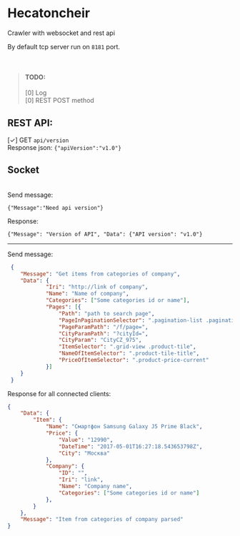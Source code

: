 # Hecatoncheir
Crawler with websocket and rest api

By default tcp server run on `8181` port.

<br>

> #### TODO:
> [0] Log <br>
> [0] REST POST method

## REST API:

[✓] GET `api/version` <br>
Response json: `{"apiVersion":"v1.0"}` 

## Socket
<br>
Send message:

```
{"Message":"Need api version"}
```
Response:

```
{"Message": "Version of API", "Data": {"API version": "v1.0"}
```
 
---
Send message:

```json
 {
 	"Message": "Get items from categories of company",
 	"Data": {
			"Iri": "http://link of company",
			"Name": "Name of company",
			"Categories": ["Some categories id or name"],
 			"Pages": [{
 				"Path": "path to search page",
 				"PageInPaginationSelector": ".pagination-list .pagination-item",
 				"PageParamPath": "/f/page=",
 				"CityParamPath": "?cityId=",
 				"CityParam": "CityCZ_975",
 				"ItemSelector": ".grid-view .product-tile",
 				"NameOfItemSelector": ".product-tile-title",
 				"PriceOfItemSelector": ".product-price-current"
 			}]
 	}
 }
```

Response for all connected clients:
```json
{
	"Data": {
		"Item": {
			"Name": "Смартфон Samsung Galaxy J5 Prime Black",
			"Price": {
 				"Value": "12990",
 				"DateTime": "2017-05-01T16:27:18.543653798Z",
 				"City": "Москва"
			},
			"Company": {
				"ID": "",
				"Iri": "link",
				"Name": "Company name",
				"Categories": ["Some categories id or name"]
			},
		}
	},
	"Message": "Item from categories of company parsed"
}
```

